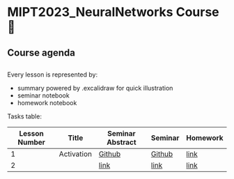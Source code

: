 # MIPT2023_NeuralNetworks Course 🌵

## Course agenda

##
Every lesson is represented by:
- summary powered by .excalidraw for quick illustration  
- seminar notebook
- homework notebook

Tasks table:


| Lesson Number | Title | Seminar Abstract | Seminar | Homework |
|---------------|-------|----------|----------|---------|
| 1 | Activation |[Github](lesson1/sem1.md) | [Github](lesson1/sem1.md)| [link](lesson1/hw_1.ipynb) |
| 2 |   | [link](lesson2/sem2.md) | [link](lesson1/sem1.md)| [link](lesson1/hw_1.ipynb) |

